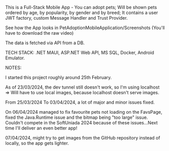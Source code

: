 This is a Full-Stack Mobile App - You can adopt pets; Will be shown pets ordered by age, by popularity, by gender and by breed; It contains a user JWT factory, custom Message Handler and Trust Provider. 

See how the App looks in PetAdoptionMobileApplication/Screenshots
(You'll have to download the raw video)

The data is fetched via API from a DB.



TECH STACK: .NET MAUI, ASP.NET Web API, MS SQL, Docker, Android Emulator.



NOTES:

I started this project roughly around 25th February.

As of 23/03/2024, the dev tunnel still doesn't work, so I'm using localhost => Will have to use local images, because localhost doesn't serve images.

From 25/03/2024 To 03/04/2024, a lot of major and minor issues fixed.

On 06/04/2024 managed to fix favourite pets not loading on the FavsPage, fixed the Java.Runtime issue and the bitmap being "too large" issue. Couldn't compete in the SoftUniada 2024 because of these issues...Next time I'll deliver an even better app!

07/04/2024, might try to get images from the GitHub repository instead of locally, so the app gets lighter.